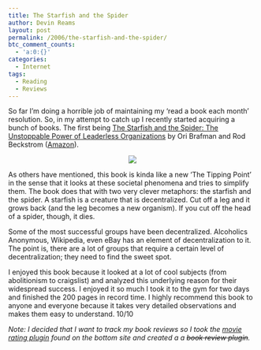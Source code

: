 ```yaml
---
title: The Starfish and the Spider
author: Devin Reams
layout: post
permalink: /2006/the-starfish-and-the-spider/
btc_comment_counts:
  - 'a:0:{}'
categories:
  - Internet
tags:
  - Reading
  - Reviews
---
```

So far I&#8217;m doing a horrible job of maintaining my &#8216;read a book each month&#8217; resolution. So, in my attempt to catch up I recently started acquiring a bunch of books. The first being [The Starfish and the Spider: The Unstoppable Power of Leaderless Organizations][1] by Ori Brafman and Rod Beckstrom ([Amazon][2]).

<p align="center">
  <img src="https://devin.rea.ms/wp-content/uploads/2006/10/starfish.png" />
</p>

As others have mentioned, this book is kinda like a new &#8216;The Tipping Point&#8217; in the sense that it looks at these societal phenomena and tries to simplify them. The book does that with two very clever metaphors: the starfish and the spider. A starfish is a creature that is decentralized. Cut off a leg and it grows back (and the leg becomes a new organism). If you cut off the head of a spider, though, it dies.

Some of the most successful groups have been decentralized. Alcoholics Anonymous, Wikipedia, even eBay has an element of decentralization to it. The point is, there are a lot of groups that require a certain level of decentralization; they need to find the sweet spot.

I enjoyed this book because it looked at a lot of cool subjects (from abolitionism to craigslist) and analyzed this underlying reason for their widespread success. I enjoyed it so much I took it to the gym for two days and finished the 200 pages in record time. I highly recommend this book to anyone and everyone because it takes very detailed observations and makes them easy to understand. 10/10

*Note: I decided that I want to track my book reviews so I took the [movie rating plugin][3] found on the bottom site and created a a ~~book review plugin~~.*

 [1]: http://www.starfishandspider.com/
 [2]: http://www.amazon.com/Starfish-Spider-Unstoppable-Leaderless-Organizations/dp/1591841437
 [3]: http://paulgoscicki.com/projects/wp-movie-ratings/